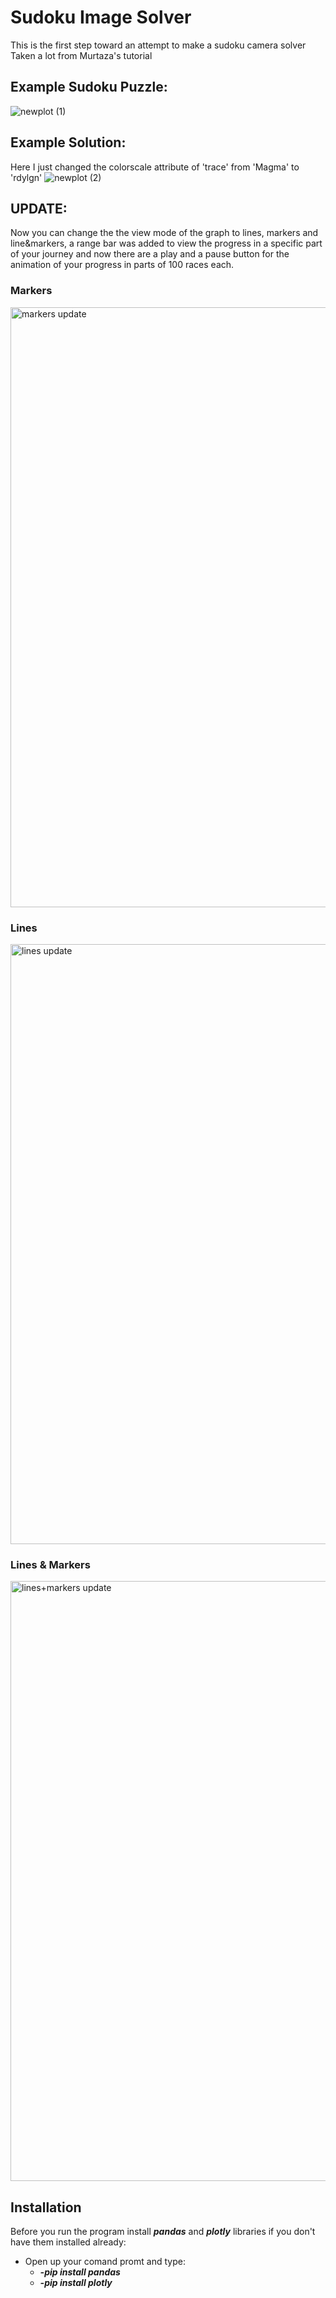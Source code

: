 # Sudoku Image Solver
This is the first step toward an attempt to make a sudoku camera solver
Taken a lot from Murtaza's tutorial
## Example Sudoku Puzzle:
![newplot (1)](https://user-images.githubusercontent.com/37660959/99654347-77302800-2a5a-11eb-8267-494e2992e9cc.png)
## Example Solution: 
Here I just changed the colorscale attribute of 'trace' from 'Magma' to 'rdylgn'
![newplot (2)](https://user-images.githubusercontent.com/37660959/99801639-aae08000-2b36-11eb-9994-db3b4a99063d.png)

## UPDATE:
Now you can change the the view mode of the graph to lines, markers and line&markers, a range bar was added to view the progress in a specific part of your journey and now there are a play and a pause button for the animation of your progress in parts of 100 races each.
### Markers
<img width="960" alt="markers update" src="https://user-images.githubusercontent.com/37660959/104643253-6c85be00-56ac-11eb-94e3-86568d04d3b9.png">

### Lines
<img width="960" alt="lines update" src="https://user-images.githubusercontent.com/37660959/104643294-7dceca80-56ac-11eb-97a0-d823414959f0.png">

### Lines & Markers
<img width="960" alt="lines+markers update" src="https://user-images.githubusercontent.com/37660959/104643306-832c1500-56ac-11eb-83d8-2fa26552d66b.png">


## Installation
Before you run the program install _**pandas**_ and _**plotly**_ libraries if you don't have them installed already:
* Open up your comand promt and type:
    * _**-pip install pandas**_
    * _**-pip install plotly**_

